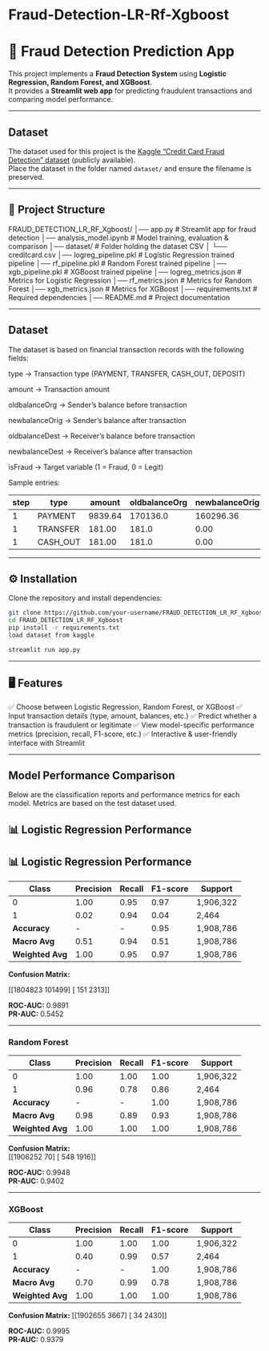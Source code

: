 # Fraud-Detection-LR-Rf-Xgboost
# 🚨 Fraud Detection Prediction App  

This project implements a **Fraud Detection System** using **Logistic Regression, Random Forest, and XGBoost**.  
It provides a **Streamlit web app** for predicting fraudulent transactions and comparing model performance.  

---
##  Dataset

The dataset used for this project is the [Kaggle “Credit Card Fraud Detection” dataset](https://www.kaggle.com/datasets/mlg-ulb/creditcardfraud) (publicly available).  
Place the dataset in the folder named `dataset/` and ensure the filename is preserved.


---

## 📂 Project Structure  

FRAUD_DETECTION_LR_RF_Xgboost/
│── app.py # Streamlit app for fraud detection
│── analysis_model.ipynb # Model training, evaluation & comparison
│── dataset/ # Folder holding the dataset CSV
│ └── creditcard.csv
│── logreg_pipeline.pkl # Logistic Regression trained pipeline
│── rf_pipeline.pkl # Random Forest trained pipeline
│── xgb_pipeline.pkl # XGBoost trained pipeline
│── logreg_metrics.json # Metrics for Logistic Regression
│── rf_metrics.json # Metrics for Random Forest
│── xgb_metrics.json # Metrics for XGBoost
│── requirements.txt # Required dependencies
│── README.md # Project documentation

---

## Dataset

The dataset is based on financial transaction records with the following fields:

type → Transaction type (PAYMENT, TRANSFER, CASH_OUT, DEPOSIT)

amount → Transaction amount

oldbalanceOrg → Sender’s balance before transaction

newbalanceOrig → Sender’s balance after transaction

oldbalanceDest → Receiver’s balance before transaction

newbalanceDest → Receiver’s balance after transaction

isFraud → Target variable (1 = Fraud, 0 = Legit)

Sample entries:

| step | type      | amount  | oldbalanceOrg | newbalanceOrig | oldbalanceDest | newbalanceDest | isFraud |
|------|-----------|---------|---------------|----------------|----------------|----------------|---------|
| 1    | PAYMENT   | 9839.64 | 170136.0      | 160296.36      | 0.0            | 0.0            | 0       |
| 1    | TRANSFER  | 181.00  | 181.0         | 0.00           | 0.0            | 0.0            | 1       |
| 1    | CASH_OUT  | 181.00  | 181.0         | 0.00           | 21182.0        | 0.0            | 1       |





---

## ⚙️ Installation  

Clone the repository and install dependencies:  

```bash
git clone https://github.com/your-username/FRAUD_DETECTION_LR_RF_Xgboost.git
cd FRAUD_DETECTION_LR_RF_Xgboost
pip install -r requirements.txt
load dataset from kaggle

streamlit run app.py
```


---



## 🖥️ Features

✅ Choose between Logistic Regression, Random Forest, or XGBoost
✅ Input transaction details (type, amount, balances, etc.)
✅ Predict whether a transaction is fraudulent or legitimate
✅ View model-specific performance metrics (precision, recall, F1-score, etc.)
✅ Interactive & user-friendly interface with Streamlit

---


##  Model Performance Comparison

Below are the classification reports and performance metrics for each model. Metrics are based on the test dataset used.

## 📊 Logistic Regression Performance

## 📊 Logistic Regression Performance

| Class        | Precision | Recall | F1-score | Support    |
|--------------|-----------|--------|----------|------------|
| 0            | 1.00      | 0.95   | 0.97     | 1,906,322  |
| 1            | 0.02      | 0.94   | 0.04     | 2,464      |
| **Accuracy** | -         | -      | 0.95     | 1,908,786  |
| **Macro Avg**| 0.51      | 0.94   | 0.51     | 1,908,786  |
| **Weighted Avg** | 1.00   | 0.95   | 0.97     | 1,908,786  |

**Confusion Matrix:**  

 [[1804823  101499]
 [    151    2313]]


**ROC-AUC:** 0.9891  
**PR-AUC:** 0.5452  

---

### Random Forest

| Class           | Precision | Recall | F1-score | Support    |
|-----------------|-----------|--------|----------|------------|
| 0               | 1.00      | 1.00   | 1.00     | 1,906,322  |
| 1               | 0.96      | 0.78   | 0.86     | 2,464      |
| **Accuracy**    | -         | -      | 1.00     | 1,908,786  |
| **Macro Avg**   | 0.98      | 0.89   | 0.93     | 1,908,786  |
| **Weighted Avg**| 1.00      | 1.00   | 1.00     | 1,908,786  |

**Confusion Matrix:**  
[[1906252  70]
[ 548  1916]]



**ROC-AUC:** 0.9948  
**PR-AUC:** 0.9402  

---

### XGBoost

| Class           | Precision | Recall | F1-score | Support    |
|-----------------|-----------|--------|----------|------------|
| 0               | 1.00      | 1.00   | 1.00     | 1,906,322  |
| 1               | 0.40      | 0.99   | 0.57     | 2,464      |
| **Accuracy**    | -         | -      | 1.00     | 1,908,786  |
| **Macro Avg**   | 0.70      | 0.99   | 0.78     | 1,908,786  |
| **Weighted Avg**| 1.00      | 1.00   | 1.00     | 1,908,786  |

**Confusion Matrix:** 
[[1902655 3667]
[ 34 2430]]


**ROC-AUC:** 0.9995  
**PR-AUC:** 0.9379  



